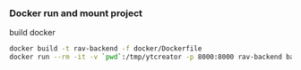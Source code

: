 ### Docker run and mount project 
build docker 
```bash
docker build -t rav-backend -f docker/Dockerfile
docker run --rm -it -v `pwd`:/tmp/ytcreator -p 8000:8000 rav-backend bash
```

